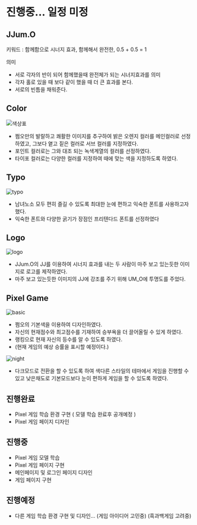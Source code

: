 # 진행중... 일정 미정

## JJum.O

키워드 : 함께함으로 시너지 효과, 함께해서 완전한, 0.5 + 0.5 = 1

의미 
 - 서로 각자의 반이 되어 함께했을때 완전체가 되는 시너지효과를 의미
 - 각자 홀로 있을 때 보다 같이 했을 때 더 큰 효과를 본다.
 - 서로의 빈틈을 채워준다.
       
## Color
![색상표](https://user-images.githubusercontent.com/114872793/203931781-d0b4ff2a-ca13-48bb-8c34-fd4effb964a1.png)
- 쩜오만의 발랄하고 쾌활한 이미지를 추구하여 밝은 오렌지 컬러를 메인컬러로 선정하였고, 그보다 옅고 짙은 컬러로 서브 컬러를 지정하였다. 
- 포인트 컬러로는 그와 대조 되는 녹색계열의 컬러를 선정하였다.
- 타이포 컬러로는 다양한 컬러를 지정하여 때에 맞는 색을 지정하도록 하였다.


## Typo

![typo](https://user-images.githubusercontent.com/114872793/203933054-0f78cfaf-aa9a-4eee-b281-9d4237f85bab.png)

- 남녀노소 모두 편히 즐길 수 있도록 최대한 눈에 편하고 익숙한 폰트를 사용하고자 했다.
- 익숙한 폰트와 다양한 굵기가 장점인 프리텐다드 폰트를 선정하였다


## Logo

![logo](https://user-images.githubusercontent.com/114872793/203933219-dde9773d-e8d8-4f54-bb7f-49fffa90fe5b.svg)

- JJum.O의 JJ를 이용하여 시너지 효과를 내는 두 사람이 마주 보고 있는듯한 이미지로 로고를 제작하였다.
- 마주 보고 있는듯한 이미지의 JJ에 강조를 주기 위해 UM_O에 투명도를 주었다.


## Pixel Game

![basic](https://user-images.githubusercontent.com/114872793/203933568-c852529a-549a-44f8-8cc6-8bd3e8794586.png)
- 쩜오의 기본색을 이용하여 디자인하였다. 
- 자신의 현재점수와 최고점수를 기재하여 승부욕을 더 끌어올릴 수 있게 하였다.
- 랭킹으로 현재 자신의 등수를 알 수 있도록 하였다.
- (현재 게임의 예상 승률을 표시할 예정이다.)

![night](https://user-images.githubusercontent.com/114872793/203933663-f3ce6f85-904a-4562-b8cd-30eef7b47076.png)
 - 다크모드로 전환을 할 수 있도록 하여 색다른 스타일의 테마에서 게임을 진행할 수 있고 낮은채도로 기본모드보다 눈이 편하게 게임을 할 수 있도록 하였다.
 
 
 ## 진행완료
  - Pixel 게임 학습 환경 구현 ( 모델 학습 완료후 공개예정 )
  - Pixel 게임 페이지 디자인
 ## 진행중
  - Pixel 게임 모델 학습
  - Pixel 게임 페이지 구현
  - 메인페이지 및 로그인 페이지 디자인
  - 게임 페이지 구현
 ## 진행예정
  - 다른 게임 학습 환경 구현 및 디자인... (게임 아이디어 고민중) (흑과백게임 고려중)
  
